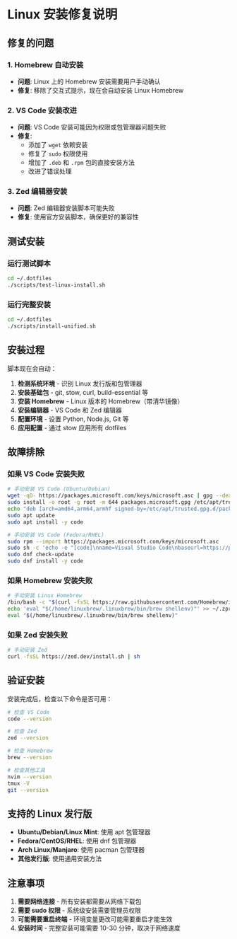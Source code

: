# Linux 安装修复说明

## 修复的问题

### 1. Homebrew 自动安装
- **问题**: Linux 上的 Homebrew 安装需要用户手动确认
- **修复**: 移除了交互式提示，现在会自动安装 Linux Homebrew

### 2. VS Code 安装改进
- **问题**: VS Code 安装可能因为权限或包管理器问题失败
- **修复**: 
  - 添加了 `wget` 依赖安装
  - 修复了 `sudo` 权限使用
  - 增加了 `.deb` 和 `.rpm` 包的直接安装方法
  - 改进了错误处理

### 3. Zed 编辑器安装
- **问题**: Zed 编辑器安装脚本可能失败
- **修复**: 使用官方安装脚本，确保更好的兼容性

## 测试安装

### 运行测试脚本
```bash
cd ~/.dotfiles
./scripts/test-linux-install.sh
```

### 运行完整安装
```bash
cd ~/.dotfiles
./scripts/install-unified.sh
```

## 安装过程

脚本现在会自动：

1. **检测系统环境** - 识别 Linux 发行版和包管理器
2. **安装基础包** - git, stow, curl, build-essential 等
3. **安装 Homebrew** - Linux 版本的 Homebrew（带清华镜像）
4. **安装编辑器** - VS Code 和 Zed 编辑器
5. **配置环境** - 设置 Python, Node.js, Git 等
6. **应用配置** - 通过 stow 应用所有 dotfiles

## 故障排除

### 如果 VS Code 安装失败
```bash
# 手动安装 VS Code (Ubuntu/Debian)
wget -qO- https://packages.microsoft.com/keys/microsoft.asc | gpg --dearmor > packages.microsoft.gpg
sudo install -o root -g root -m 644 packages.microsoft.gpg /etc/apt/trusted.gpg.d/
echo "deb [arch=amd64,arm64,armhf signed-by=/etc/apt/trusted.gpg.d/packages.microsoft.gpg] https://packages.microsoft.com/repos/code stable main" | sudo tee /etc/apt/sources.list.d/vscode.list
sudo apt update
sudo apt install -y code

# 手动安装 VS Code (Fedora/RHEL)
sudo rpm --import https://packages.microsoft.com/keys/microsoft.asc
sudo sh -c 'echo -e "[code]\nname=Visual Studio Code\nbaseurl=https://packages.microsoft.com/yumrepos/vscode\nenabled=1\ngpgcheck=1\ngpgkey=https://packages.microsoft.com/keys/microsoft.asc" > /etc/yum.repos.d/vscode.repo'
sudo dnf check-update
sudo dnf install -y code
```

### 如果 Homebrew 安装失败
```bash
# 手动安装 Linux Homebrew
/bin/bash -c "$(curl -fsSL https://raw.githubusercontent.com/Homebrew/install/HEAD/install.sh)"
echo 'eval "$(/home/linuxbrew/.linuxbrew/bin/brew shellenv)"' >> ~/.zprofile
eval "$(/home/linuxbrew/.linuxbrew/bin/brew shellenv)"
```

### 如果 Zed 安装失败
```bash
# 手动安装 Zed
curl -fsSL https://zed.dev/install.sh | sh
```

## 验证安装

安装完成后，检查以下命令是否可用：

```bash
# 检查 VS Code
code --version

# 检查 Zed
zed --version

# 检查 Homebrew
brew --version

# 检查其他工具
nvim --version
tmux -V
git --version
```

## 支持的 Linux 发行版

- **Ubuntu/Debian/Linux Mint**: 使用 apt 包管理器
- **Fedora/CentOS/RHEL**: 使用 dnf 包管理器  
- **Arch Linux/Manjaro**: 使用 pacman 包管理器
- **其他发行版**: 使用通用安装方法

## 注意事项

1. **需要网络连接** - 所有安装都需要从网络下载包
2. **需要 sudo 权限** - 系统级安装需要管理员权限
3. **可能需要重启终端** - 环境变量更改可能需要重启才能生效
4. **安装时间** - 完整安装可能需要 10-30 分钟，取决于网络速度